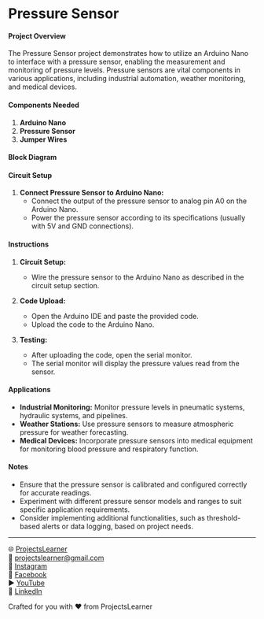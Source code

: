 # Pressure Sensor

#### Project Overview

The Pressure Sensor project demonstrates how to utilize an Arduino Nano to interface with a pressure sensor, enabling the measurement and monitoring of pressure levels. Pressure sensors are vital components in various applications, including industrial automation, weather monitoring, and medical devices.

#### Components Needed

1. **Arduino Nano**
2. **Pressure Sensor**
3. **Jumper Wires**

#### Block Diagram


#### Circuit Setup

1. **Connect Pressure Sensor to Arduino Nano:**
   - Connect the output of the pressure sensor to analog pin A0 on the Arduino Nano.
   - Power the pressure sensor according to its specifications (usually with 5V and GND connections).

#### Instructions

1. **Circuit Setup:**
   - Wire the pressure sensor to the Arduino Nano as described in the circuit setup section.

2. **Code Upload:**
   - Open the Arduino IDE and paste the provided code.
   - Upload the code to the Arduino Nano.

3. **Testing:**
   - After uploading the code, open the serial monitor.
   - The serial monitor will display the pressure values read from the sensor.

#### Applications

- **Industrial Monitoring:** Monitor pressure levels in pneumatic systems, hydraulic systems, and pipelines.
- **Weather Stations:** Use pressure sensors to measure atmospheric pressure for weather forecasting.
- **Medical Devices:** Incorporate pressure sensors into medical equipment for monitoring blood pressure and respiratory function.

#### Notes

- Ensure that the pressure sensor is calibrated and configured correctly for accurate readings.
- Experiment with different pressure sensor models and ranges to suit specific application requirements.
- Consider implementing additional functionalities, such as threshold-based alerts or data logging, based on project needs.

---

🌐 [ProjectsLearner](https://projectslearner.com/learn/arduino-nano-pressure-sensor)  
📧 [projectslearner@gmail.com](mailto:projectslearner@gmail.com)  
📸 [Instagram](https://www.instagram.com/projectslearner/)  
📘 [Facebook](https://www.facebook.com/projectslearner)  
▶️ [YouTube](https://www.youtube.com/@ProjectsLearner)  
📘 [LinkedIn](https://www.linkedin.com/in/projectslearner)  

Crafted for you with ❤️ from ProjectsLearner